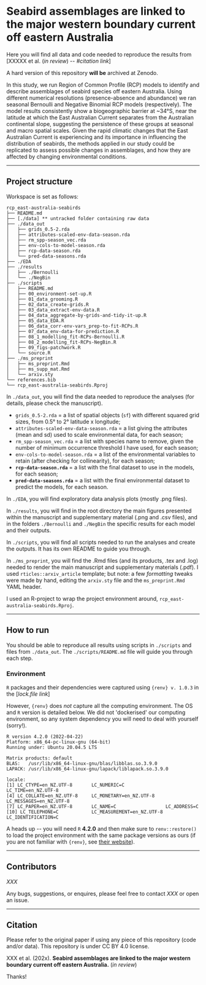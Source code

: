 # Seabird assemblages are linked to the major western boundary current off eastern Australia

Here you will find all data and code needed to reproduce the results from [XXXXX et al. (*in review*) -- *#citation link*]

A hard version of this repository **will be** archived at Zenodo.

In this study, we run Region of Common Profile (RCP) models to identify and describe assemblages of seabird species off eastern Australia. Using different numerical resolutions (presence-absence and abundance) we ran seasonal Bernoulli and Negative Binomial RCP models (respectively). The model results consistently show a biogeographic barrier at ~34°S, near the latitude at which the East Australian Current separates from the Australian continental slope, suggesting the persistence of these groups at seasonal and macro spatial scales. Given the rapid climatic changes that the East Australian Current is experiencing and its importance in influencing the distribution of seabirds, the methods applied in our study could be replicated to assess possible changes in assemblages, and how they are affected by changing environmental conditions.

***
## Project structure

Workspace is set as follows:

```shell
rcp_east-australia-seabirds
├── README.md
├── [./data] ** untracked folder containing raw data
├── ./data_out
│   ├── grids_0.5-2.rda
│   ├── attributes-scaled-env-data-season.rda
│   ├── rm_spp-season_vec.rda
│   ├── env-cols-to-model-season.rda
│   ├── rcp-data-season.rda
│   └── pred-data-seasons.rda
├── ./EDA
├── ./results
│   ├── ./Bernoulli
│   └── ./NegBin
├── ./scripts
│   ├── README.md
│   ├── 00_environment-set-up.R
│   ├── 01_data_grooming.R
│   ├── 02_data_create-grids.R
│   ├── 03_data_extract-env-data.R
│   ├── 04_data_aggregate-by-grids-and-tidy-it-up.R
│   ├── 05_data_EDA.R
│   ├── 06_data_corr-env-vars_prep-to-fit-RCPs.R
│   ├── 07_data_env-data-for-prediction.R
│   ├── 08_1_modelling_fit-RCPs-Bernoulli.R
│   ├── 08_2_modelling_fit-RCPs-NegBin.R
│   ├── 09_figs-patchwork.R
│   └── source.R
├── ./ms_preprint
│   ├── ms_preprint.Rmd
│   ├── ms_supp_mat.Rmd
│   └── arxiv.sty
└── references.bib
└── rcp_east-australia-seabirds.Rproj
```

In `./data_out`, you will find the data needed to reproduce the analyses (for details, please check the manuscript).

* `grids_0.5-2.rda` = a list of spatial objects (`sf`) with different squared grid sizes, from 0.5° to 2° latitude x longitude;
* `attributes-scaled-env-data-season.rda` = a list giving the attributes (mean and sd) used to scale environmental data, for each season;
* `rm_spp-season_vec.rda` = a list with species name to remove, given the number of minimum occurrence threshold I have used, for each season;
* `env-cols-to-model-season.rda` = a list of the environmental variables to retain (after checking for collinearity), for each season;
* **`rcp-data-season.rda`** = a list with the final dataset to use in the models, for each season;
* **`pred-data-seasons.rda`** = a list with the final environmental dataset to predict the models, for each season.

In `./EDA`, you will find exploratory data analysis plots (mostly .png files).

In `./results`, you will find in the root directory the main figures presented within the manuscript and supplementary material (.png and .csv files), and in the folders `./Bernoulli` and `./NegBin` the specific results for each model and their outputs.

In `./scripts`, you will find all scripts needed to run the analyses and create the outputs. It has its own README to guide you through.

In `./ms_preprint`, you will find the .Rmd files (and its products, .tex and .log) needed to render the main manuscript and supplementary materials (.pdf). I used `rticles::arxiv_article` template; but note: a few *formatting* tweaks were made by hand, editing the `arxiv.sty` file and the `ms_preprint.Rmd` YAML header.

I used an R-project to wrap the project environment around, `rcp_east-australia-seabirds.Rproj`. 

***
## How to run

You should be able to reproduce all results using scripts in `./scripts` and files from `./data_out`. The `./scripts/README.md` file will guide you through each step.

### Environment

`R` packages and their dependencies were captured using `{renv} v. 1.0.3` in the [*lock.file link*]

However, `{renv}` does *not* capture all the computing environment. The OS and `R` version is detailed below. We did not 'dockerised' our computing environment, so any system dependency you will need to deal with yourself (sorry!).

```shell
R version 4.2.0 (2022-04-22)
Platform: x86_64-pc-linux-gnu (64-bit)
Running under: Ubuntu 20.04.5 LTS

Matrix products: default
BLAS:   /usr/lib/x86_64-linux-gnu/blas/libblas.so.3.9.0
LAPACK: /usr/lib/x86_64-linux-gnu/lapack/liblapack.so.3.9.0

locale:
[1] LC_CTYPE=en_NZ.UTF-8       LC_NUMERIC=C               LC_TIME=en_NZ.UTF-8       
[4] LC_COLLATE=en_NZ.UTF-8     LC_MONETARY=en_NZ.UTF-8    LC_MESSAGES=en_NZ.UTF-8   
[7] LC_PAPER=en_NZ.UTF-8       LC_NAME=C                  LC_ADDRESS=C              
[10] LC_TELEPHONE=C            LC_MEASUREMENT=en_NZ.UTF-8 LC_IDENTIFICATION=C       
```

A heads up -- you will need `R` **4.2.0** and then make sure to `renv::restore()` to load the project environment with the same package versions as ours (if you are not familiar with `{renv}`, see [their website](https://rstudio.github.io/renv/articles/renv.html)). 

***
## Contributors

*XXX*

Any bugs, suggestions, or enquires, please feel free to contact *XXX* or open an issue.

***
## Citation
Please refer to the original paper if using any piece of this repository (code and/or data). This repository is under CC BY 4.0 license.

XXX et al. (202x). **Seabird assemblages are linked to the major western boundary current off eastern Australia.** (*in review*)

Thanks!
